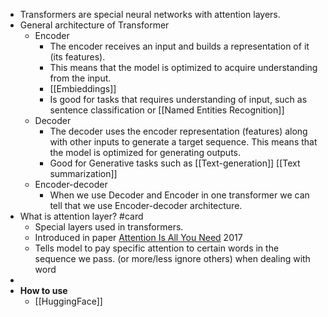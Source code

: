 - Transformers are special neural networks with attention layers.
- General architecture of Transformer
	- Encoder
		- The encoder receives an input and builds a representation of it (its features).
		- This means that the model is optimized to acquire understanding from the input.
		- [[Embieddings]]
		- Is good for tasks that requires understanding of input, such as sentence classification or [[Named Entities Recognition]]
	- Decoder
		- The decoder uses the encoder representation (features) along with other inputs to generate a target sequence. This means that the model is optimized for generating outputs.
		- Good for Generative tasks such as [[Text-generation]] [[Text summarization]]
	- Encoder-decoder
		- When we use Decoder and Encoder in one transformer we can tell that we use Encoder-decoder architecture.
- What is attention layer? #card
	- Special layers used in transformers.
	- Introduced in paper [Attention Is All You Need](https://arxiv.org/abs/1706.03762) 2017
	- Tells model to pay specific attention to certain words in the sequence we pass. (or more/less ignore others) when dealing with word
-
- **How to use**
	- [[HuggingFace]]